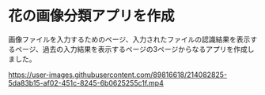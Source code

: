 # 花の画像分類アプリを作成
画像ファイルを入力するためのページ、入力されたファイルの認識結果を表示するページ、過去の入力結果を表示するページの3ページからなるアプリを作成しました。



https://user-images.githubusercontent.com/89816618/214082825-5da83b15-af02-451c-8245-6b0625255c1f.mp4

